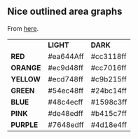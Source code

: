 Nice outlined area graphs
-------------------------

From [here](https://oss.oetiker.ch/rrdtool-trac/wiki/OutlinedAreaGraph).

<table>
 <tr>
  <td></td>
  <td> <strong>LIGHT</strong> </td>
  <td><strong>DARK</strong></td>
 </tr>
 <tr>
  <td><strong>RED</strong></td>
  <td>#ea644Aff</td><td>#cc3118ff</td>
 </tr>
 <tr>
  <td><strong>ORANGE</strong></td>
  <td>#ec9d48ff</td>
  <td>#cc7016ff</td>
 </tr>
 <tr>
  <td><strong>YELLOW</strong></td>
  <td>#ecd748ff</td>
  <td>#c9b215ff</td>
 </tr>
 <tr>
  <td><strong>GREEN</strong></td>
  <td>#54ec48ff</td>
  <td>#24bc14ff</td>
 </tr>
 <tr>
  <td><strong>BLUE</strong></td>
  <td>#48c4ecff</td>
  <td>#1598c3ff</td>
 </tr>
 <tr>
  <td><strong>PINK</strong></td>
  <td>#de48edff</td>
  <td>#b415c7ff</td>
 </tr>
 <tr>
  <td><strong>PURPLE</strong></td>
  <td>#7648edff</td>
  <td>#4d18e4ff</td>
 </tr>
</table>